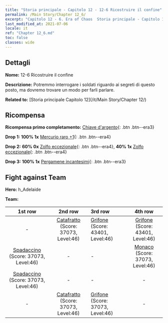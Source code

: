 ```yaml
---
title: "Storia principale - Capitolo 12 - 12-6 Ricostruire il confine"
permalink: /Main Story/Chapter 12_6/
excerpt: "Capitolo 12 - 6. Era of Chaos  Storia principale - Capitolo 12_6. 12-6 Ricostruire il confine"
last_modified_at: 2021-07-06
locale: it
ref: "Chapter 12_6.md"
toc: false
classes: wide
---
```


## Dettagli

 **Nome:** 12-6 Ricostruire il confine

 **Descrizione:** Potremmo interrogare i soldati riguardo ai segreti di questo posto, ma dovremo trovare un modo per farli parlare.

 **Related to:** [Storia principale Capitolo 12](/it/Main Story/Chapter 12/)

## Ricompensa

 **Ricompensa primo completamento:** [Chiave d'argento](/ItemsIT/con_693/){: .btn .btn--era3}

 **Drop 1:** **100% 1x** [Mercurio raro +1](/ItemsIT/mat_42/){: .btn .btn--era4}

 **Drop 2:** **60% 0x** [Zolfo eccezionale](/ItemsIT/mat_36/){: .btn .btn--era4}, **40% 1x** [Zolfo eccezionale](/ItemsIT/mat_36/){: .btn .btn--era4}

 **Drop 3:** **100% 1x** [Pergamene incantesimi](/ItemsIT/con_694/){: .btn .btn--era3}


## Fight against Team
 **Hero:** h_Adelaide

 **Team:**


  | 1st row | 2nd row | 3rd row | 4th row |
  |:----:|:----:|:----|:----:|
  | - | [Catafratto](/it/units/Cavalier/) (Score: 37073, Level:46)  | [Grifone](/it/units/Griffin/) (Score: 43401, Level:46)  | [Grifone](/it/units/Griffin/) (Score: 43401, Level:46)  |
  | [Spadaccino](/it/units/Swordsman/) (Score: 37073, Level:46)  | - | - | [Monaco](/it/units/Monk/) (Score: 37073, Level:46)  |
  | [Spadaccino](/it/units/Swordsman/) (Score: 37073, Level:46)  | - | - | - |
  | - | [Catafratto](/it/units/Cavalier/) (Score: 37073, Level:46)  | [Grifone](/it/units/Griffin/) (Score: 37073, Level:46)  | - |


